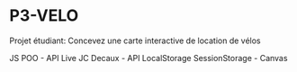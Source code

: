 # P3-VELO

Projet étudiant: Concevez une carte interactive de location de vélos

JS POO - API Live JC Decaux - API LocalStorage SessionStorage - Canvas
